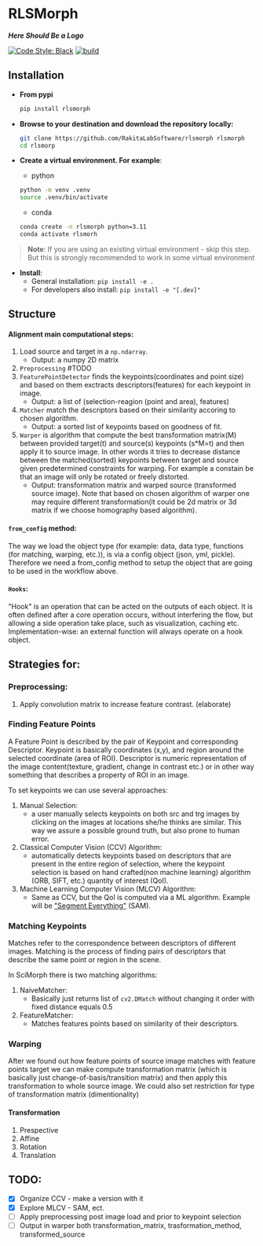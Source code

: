 # RLSMorph
***Here Should Be a Logo***

[![Code Style: Black](https://img.shields.io/badge/code%20style-black-000000.svg)](https://github.com/psf/black)
[![build](https://github.com/RakitaLabSoftware/rlsmorph/actions/workflows/build.yml/badge.svg?branch=main)](https://github.com/RakitaLabSoftware/rlsmorph/actions/workflows/build.yml)

## Installation
- **From pypi**
    ```bash
    pip install rlsmorph
    ``` 

- **Browse to your destination and download the repository locally:**
    ```bash
    git clone https://github.com/RakitaLabSoftware/rlsmorph rlsmorph
    cd rlsmorp
    ```
- **Create a virtual environment. For example**:
	-  python 
	
	```bash
	python -m venv .venv
	source .venv/bin/activate
	```
	- conda
	
	```bash
	conda create -n rlsmorph python=3.11
	conda activate rlsmorh
	```
> **Note**: If you are using an existing virtual environment - skip this step. But this is strongly recommended to work in some virtual environment

- **Install**: 
	- General installation:  `pip install -e .`
	- For developers also install: `pip install -e "[.dev]"`

## Structure
#### **Alignment main computational steps**:
1. Load source and target in a `np.ndarray`. 
     - Output: a numpy 2D matrix
2. `Preprocessing` #TODO
3. `FeaturePointDetector` finds the keypoints(coordinates and point size) and based on them exctracts descriptors(features) for each keypoint in image. 
     - Output: a list of (selection-reagion (point and area), features)
4. `Matcher` match the descriptors based on their similarity accoring to chosen algorithm.
     - Output: a sorted list of keypoints based on goodness of fit.
5. `Warper` is algorithm that compute the best transformation matrix(M) between provided target(t) and source(s) keypoints (s*M=t) and then apply it to source image. In other words it tries to decrease distance between the matched(sorted) keypoints between target and source given predetermined constraints for warping. For example a constain be that an image will only be rotated or freely distorted.
     -    Output: transformation matrix and warped source (transformed source image). Note that based on chosen algorithm of warper one may require different transformation(it could be 2d matrix or 3d matrix if we choose homography based algorithm).

#### **`from_config` method**:
The way we load the object type (for example: data, data type, functions (for matching, warping, etc.)), is via a config object (json, yml, pickle). Therefore we need a from_config method to setup the object that are going to be used in the workflow above.
#### **`Hooks`**:
"Hook" is an operation that can be acted on the outputs of each object. It is often defined after a core operation occurs, without interfering the flow, but allowing a side operation take place, such as visualization, caching etc.  Implementation-wise: an external function will always operate on a hook object.
## **Strategies for**:

### Preprocessing:
1. Apply convolution matrix to increase feature contrast. (elaborate) 
### Finding Feature Points
A Feature Point is described by the pair of Keypoint and corresponding Descriptor. Keypoint is basically coordinates (x,y),  and region around the selected coordinate (area of ROI). Descriptor is numeric representation of the image content(texture, gradient, change in contrast etc.) or in other way something that describes a property of ROI in an image.

To set keypoints we can use several approaches:
1. Manual Selection:
   - a user manually selects keypoints on both src and trg images by clicking on the images at locations she/he thinks are similar. This way we assure a possible ground truth, but also prone to human error.
2. Classical Computer Vision (CCV) Algorithm:
    - automatically detects keypoints based on descriptors that are present in the entire region of selection, where the keypoint selection is based on hand crafted(non machine learning) algorithm (ORB, SIFT, etc.) quantity of interest (QoI).
3. Machine Learning Computer Vision (MLCV) Algorithm:
   - Same as CCV, but the QoI is computed via a ML algorithm. Example will be ["Segment Everything"](https://segment-anything.com/) (SAM).

### Matching Keypoints
Matches refer to the correspondence between descriptors of different images. Matching is the process of finding pairs of descriptors that describe the same point or region in the scene. 

In SciMorph there is two matching algorithms:
1. NaiveMatcher:
     - Basically just returns list of `cv2.DMatch` without changing it order with fixed distance equals 0.5
2. FeatureMatcher:
     - Matches features points based on similarity of their descriptors.

### Warping 
After we found out how feature points of source image matches with feature points target we can make compute transformation matrix (which is basically just change-of-basis/transition matrix) and then apply this transformation to whole source image.
We could also set restriction for type of transformation matrix (dimentionality)
#### Transformation
1. Prespective
2. Affine
3. Rotation
4. Translation

## TODO:
- [x] Organize CCV - make a version with it
- [x] Explore MLCV - SAM, ect.
- [ ] Apply preprocessing post image load and prior to keypoint selection
- [ ] Output in warper both transformation_matrix, trasformation_method, transformed_source
